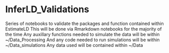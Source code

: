# InferLD_Validations
Series of notebooks to validate the packages and function contained within EstimateLD 
This will be done via Rmarkdown notebooks for the majority of the time
Any auxillary functions needed to simulate the data will be within ~/Data_Processing
And any code needed to run simulations will be within ~/Data_simulations
Any data used will be contained within ~/Data
